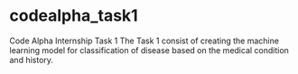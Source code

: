# codealpha_task1
Code Alpha Internship Task 1 
The Task 1 consist of creating the machine learning model for classification of disease based on the medical condition and history.
